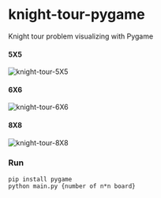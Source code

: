 # knight-tour-pygame
Knight tour problem visualizing with Pygame

#### 5X5
![knight-tour-5X5](https://user-images.githubusercontent.com/74141558/224475555-5bc2a099-6d65-4540-99e4-64ef398fb2ff.gif)

#### 6X6
![knight-tour-6X6](https://user-images.githubusercontent.com/74141558/224475564-a5cbbfa4-7416-4d02-b197-000e948d81ab.gif)

#### 8X8
![knight-tour-8X8](https://user-images.githubusercontent.com/74141558/224475575-75d597e0-24db-458a-9da7-45c4f1bcc8ef.gif)

### Run
```
pip install pygame
python main.py {number of n*n board}
```
